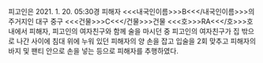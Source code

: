 피고인은 2021. 1. 20. 05:30경 피해자 <<<내국인이름>>>B<<</내국인이름>>>의 주거지인 대구 중구 <<<건물>>>C<<</건물>>>건물 <<<호>>>RA<<</호>>>호 내에서 피해자, 피고인의 여자친구와 함께 술을 마시던 중 피고인의 여자친구가 집 밖으로 나간 사이에 침대 위에 누워 있던 피해자의 양 손을 잡고 입술을 2회 맞추고 피해자의 바지 및 팬티 안으로 손을 넣는 등으로 피해자를 추행하였다.